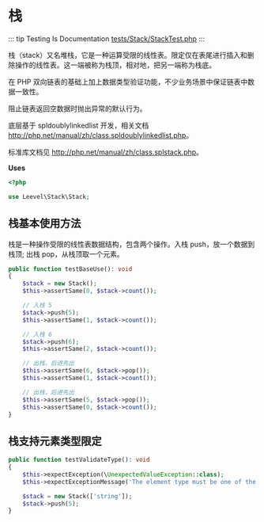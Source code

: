 # 栈

::: tip Testing Is Documentation
[tests/Stack/StackTest.php](https://github.com/hunzhiwange/framework/blob/master/tests/Stack/StackTest.php)
:::
    
栈（stack）又名堆栈，它是一种运算受限的线性表。限定仅在表尾进行插入和删除操作的线性表。这一端被称为栈顶，相对地，把另一端称为栈底。

在 PHP 双向链表的基础上加上数据类型验证功能，不少业务场景中保证链表中数据一致性。

阻止链表返回空数据时抛出异常的默认行为。

底层基于 spldoublylinkedlist 开发，相关文档 <http://php.net/manual/zh/class.spldoublylinkedlist.php>。

标准库文档见 <http://php.net/manual/zh/class.splstack.php>。


**Uses**

``` php
<?php

use Leevel\Stack\Stack;
```

## 栈基本使用方法

栈是一种操作受限的线性表数据结构，包含两个操作。入栈 push，放一个数据到栈顶; 出栈 pop，从栈顶取一个元素。


``` php
public function testBaseUse(): void
{
    $stack = new Stack();
    $this->assertSame(0, $stack->count());

    // 入栈 5
    $stack->push(5);
    $this->assertSame(1, $stack->count());

    // 入栈 6
    $stack->push(6);
    $this->assertSame(2, $stack->count());

    // 出栈，后进先出
    $this->assertSame(6, $stack->pop());
    $this->assertSame(1, $stack->count());

    // 出栈，后进先出
    $this->assertSame(5, $stack->pop());
    $this->assertSame(0, $stack->count());
}
```
    
## 栈支持元素类型限定

``` php
public function testValidateType(): void
{
    $this->expectException(\UnexpectedValueException::class);
    $this->expectExceptionMessage('The element type must be one of the following `string`.');

    $stack = new Stack(['string']);
    $stack->push(5);
}
```